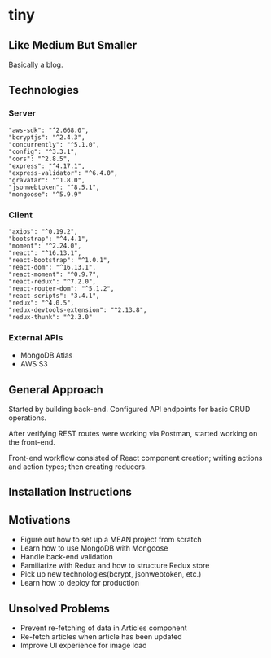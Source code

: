 # tiny

## Like Medium But Smaller
Basically a blog.

## Technologies 
### Server
    "aws-sdk": "^2.668.0",
    "bcryptjs": "^2.4.3",
    "concurrently": "^5.1.0",
    "config": "^3.3.1",
    "cors": "^2.8.5",
    "express": "^4.17.1",
    "express-validator": "^6.4.0",
    "gravatar": "^1.8.0",
    "jsonwebtoken": "^8.5.1",
    "mongoose": "^5.9.9"
### Client
    "axios": "^0.19.2",
    "bootstrap": "^4.4.1",
    "moment": "^2.24.0",
    "react": "^16.13.1",
    "react-bootstrap": "^1.0.1",
    "react-dom": "^16.13.1",
    "react-moment": "^0.9.7",
    "react-redux": "^7.2.0",
    "react-router-dom": "^5.1.2",
    "react-scripts": "3.4.1",
    "redux": "^4.0.5",
    "redux-devtools-extension": "^2.13.8",
    "redux-thunk": "^2.3.0"
### External APIs
- MongoDB Atlas
- AWS S3

## General Approach
Started by building back-end. Configured API endpoints for basic CRUD operations.

After verifying REST routes were working via Postman, started working on the front-end.

Front-end workflow consisted of React component creation; writing actions and action types; then creating reducers.

## Installation Instructions

## Motivations
- Figure out how to set up a MEAN project from scratch
- Learn how to use MongoDB with Mongoose 
- Handle back-end validation
- Familiarize with Redux and how to structure Redux store
- Pick up new technologies(bcrypt, jsonwebtoken, etc.)
- Learn how to deploy for production

## Unsolved Problems
- Prevent re-fetching of data in Articles component
- Re-fetch articles when article has been updated
- Improve UI experience for image load